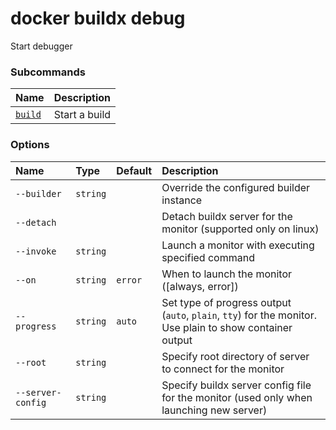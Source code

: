 # docker buildx debug

<!---MARKER_GEN_START-->
Start debugger

### Subcommands

| Name                             | Description   |
|:---------------------------------|:--------------|
| [`build`](buildx_debug_build.md) | Start a build |


### Options

| Name              | Type     | Default | Description                                                                                              |
|:------------------|:---------|:--------|:---------------------------------------------------------------------------------------------------------|
| `--builder`       | `string` |         | Override the configured builder instance                                                                 |
| `--detach`        |          |         | Detach buildx server for the monitor (supported only on linux)                                           |
| `--invoke`        | `string` |         | Launch a monitor with executing specified command                                                        |
| `--on`            | `string` | `error` | When to launch the monitor ([always, error])                                                             |
| `--progress`      | `string` | `auto`  | Set type of progress output (`auto`, `plain`, `tty`) for the monitor. Use plain to show container output |
| `--root`          | `string` |         | Specify root directory of server to connect for the monitor                                              |
| `--server-config` | `string` |         | Specify buildx server config file for the monitor (used only when launching new server)                  |


<!---MARKER_GEN_END-->

